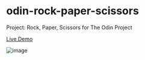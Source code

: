# odin-rock-paper-scissors
Project: Rock, Paper, Scissors for The Odin Project

<a href="https://andisagurit.github.io/odin-rock-paper-scissors/" target="_blank" style="text-decoration: underline;">Live Demo</a>

![image](https://github.com/andisagurit/odin-rock-paper-scissors/assets/100370725/95ea5144-c68f-41c2-a00e-3cd9e172c42e)
